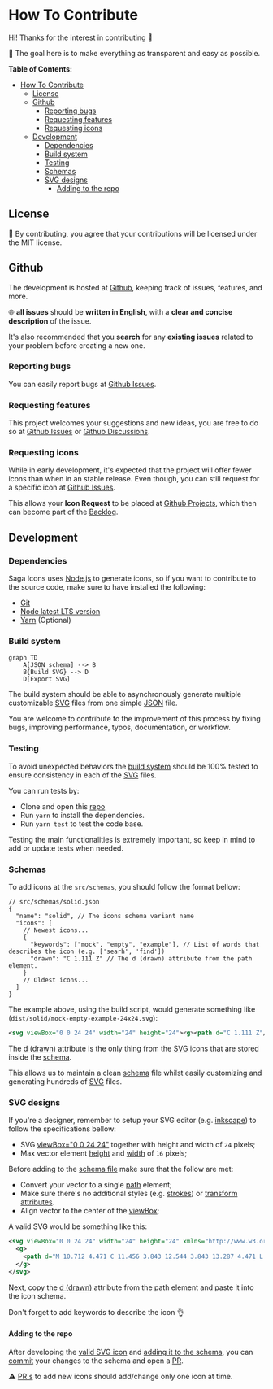 # How To Contribute

Hi! Thanks for the interest in contributing 🤗

🎯 The goal here is to make everything as transparent and easy as possible.

**Table of Contents:**

- [How To Contribute](#how-to-contribute)
  - [License](#license)
  - [Github](#github)
    - [Reporting bugs](#reporting-bugs)
    - [Requesting features](#requesting-features)
    - [Requesting icons](#requesting-icons)
  - [Development](#development)
    - [Dependencies](#dependencies)
    - [Build system](#build-system)
    - [Testing](#testing)
    - [Schemas](#schemas)
    - [SVG designs](#svg-designs)
      - [Adding to the repo](#adding-to-the-repo)

## License

🤝 By contributing, you agree that your contributions will be licensed under the MIT license.

## Github

The development is hosted at [Github](https://github.com/santosned/saga-icons), keeping track of issues, features, and more.

🌐 **all issues** should be **written in English**, with a **clear and concise description** of the issue.

It's also recommended that you **search** for any **existing issues** related to your problem before creating a new one.

### Reporting bugs

You can easily report bugs at [Github Issues](https://github.com/santosned/saga-icons/issues).

### Requesting features

This project welcomes your suggestions and new ideas, you are free to do so at [Github Issues](https://github.com/santosned/saga-icons/issues) or [Github Discussions](https://github.com/santosned/saga-icons/discussions).

### Requesting icons

While in early development, it's expected that the project will offer fewer icons than when in an stable release. Even though, you can still request for a specific icon at [Github Issues](https://github.com/santosned/saga-icons/issues).

This allows your **Icon Request** to be placed at [Github Projects](https://github.com/santosned/saga-icons/projects), which then can become part of the [Backlog](https://github.com/users/santosned/projects/1).

## Development

### Dependencies

Saga Icons uses [Node.js](https://nodejs.org/en/about/) to generate icons, so if you want to contribute to the source code, make sure to have installed the following:

- [Git](https://git-scm.com/downloads)
- [Node latest LTS version](https://nodejs.org/en/download/)
- [Yarn](https://classic.yarnpkg.com/lang/en/docs/install/#debian-stable) (Optional)

### Build system

```mermaid
graph TD
    A[JSON schema] --> B
    B{Build SVG} --> D
    D[Export SVG]
```

The build system should be able to asynchronously generate multiple customizable [SVG](https://developer.mozilla.org/en-US/docs/Web/SVG) files from one simple [JSON](../src/schemas/solid.json) file.

You are welcome to contribute to the improvement of this process by fixing bugs, improving performance, typos, documentation, or workflow.

### Testing

To avoid unexpected behaviors the [build system](#build-system) should be 100% tested to ensure consistency in each of the [SVG](https://developer.mozilla.org/en-US/docs/Web/SVG) files.

You can run tests by:

- Clone and open this [repo](https://github.com/santosned/saga-icons.git)
- Run `yarn` to install the dependencies.
- Run `yarn test` to test the code base.

Testing the main functionalities is extremely important, so keep in mind to add or update tests when needed.

### Schemas

To add icons at the `src/schemas`, you should follow the format bellow:

```jsonc
// src/schemas/solid.json
{
  "name": "solid", // The icons schema variant name
  "icons": [
    // Newest icons...
    {
      "keywords": ["mock", "empty", "example"], // List of words that describes the icon (e.g. ['searh', 'find'])
      "drawn": "C 1.111 Z" // The d (drawn) attribute from the path element.
    }
    // Oldest icons...
  ]
}
```

The example above, using the build script, would generate something like (`dist/solid/mock-empty-example-24x24.svg`):

```svg
<svg viewBox="0 0 24 24" width="24" height="24"><g><path d="C 1.111 Z"/></g></svg>
```

The [d (drawn)](https://developer.mozilla.org/en-US/docs/Web/SVG/Attribute/d) attribute is the only thing from the [SVG](https://developer.mozilla.org/en-US/docs/Web/SVG) icons that are stored inside the [schema](../src/schemas/solid.json).

This allows us to maintain a clean [schema](../src/schemas/solid.json) file whilst easily customizing and generating hundreds of [SVG](https://developer.mozilla.org/en-US/docs/Web/SVG) files.

### SVG designs

If you're a designer, remember to setup your SVG editor (e.g. [inkscape](https://inkscape.org/)) to follow the specifications bellow:

- SVG [viewBox="0 0 24 24"](https://developer.mozilla.org/en-US/docs/Web/SVG/Attribute/viewBox) together with height and width of `24` pixels;
- Max vector element [height](https://developer.mozilla.org/en-US/docs/Web/SVG/Attribute/height) and [width](https://developer.mozilla.org/en-US/docs/Web/SVG/Attribute/width) of `16` pixels;

Before adding to the [schema file](../src/schemas/solid.json) make sure that the follow are met:

- Convert your vector to a single [path](https://developer.mozilla.org/en-US/docs/Web/SVG/Element/path) element;
- Make sure there's no additional styles (e.g. [strokes](https://developer.mozilla.org/en-US/docs/Web/SVG/Tutorial/Fills_and_Strokes)) or [transform attributes](https://developer.mozilla.org/en-US/docs/Web/SVG/Attribute/transform).
- Align vector to the center of the [viewBox](https://developer.mozilla.org/en-US/docs/Web/SVG/Attribute/viewBox);

A valid SVG would be something like this:

```svg
<svg viewBox="0 0 24 24" width="24" height="24" xmlns="http://www.w3.org/2000/svg">
  <g>
    <path d="M 10.712 4.471 C 11.456 3.843 12.544 3.843 13.287 4.471 L 19.278 9.525 C 19.728 9.904 19.988 10.462 19.988 11.051 L 19.988 18.447 C 19.988 19.305 19.293 20 18.434 20 L 15.772 20 C 14.914 20 14.218 19.305 14.218 18.447 L 14.218 14.735 C 14.218 14.368 13.92 14.069 13.553 14.069 L 10.446 14.069 C 10.079 14.069 9.781 14.368 9.781 14.735 L 9.781 18.447 C 9.781 19.305 9.086 20 8.228 20 L 5.565 20 C 4.708 20 4.012 19.305 4.012 18.447 L 4.012 11.051 C 4.012 10.462 4.271 9.904 4.721 9.525 L 10.712 4.471 Z" style=""/>
  </g>
</svg>
```

Next, copy the [d (drawn)](https://developer.mozilla.org/en-US/docs/Web/SVG/Attribute/d) attribute from the path element and paste it into the icon schema.

Don't forget to add keywords to describe the icon 👌

#### Adding to the repo

After developing the [valid SVG icon](#svg-designs) and [adding it to the schema](#schemas), you can [commit](https://git-scm.com/docs/git-commit) your changes to the schema and open a [PR](https://github.com/santosned/saga-icons/pulls).

⚠️ [PR's](https://github.com/santosned/saga-icons/pulls) to add new icons should add/change only one icon at time.
